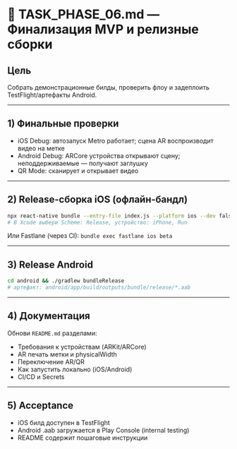 # 🧩 TASK_PHASE_06.md — Финализация MVP и релизные сборки
## Цель
Собрать демонстрационные билды, проверить флоу и задеплоить TestFlight/артефакты Android.

---

## 1) Финальные проверки
- iOS Debug: автозапуск Metro работает; сцена AR воспроизводит видео на метке
- Android Debug: ARCore устройства открывают сцену; неподдерживаемые — получают заглушку
- QR Mode: сканирует и открывает видео

---

## 2) Release-сборка iOS (офлайн-бандл)
```bash
npx react-native bundle --entry-file index.js --platform ios --dev false --bundle-output ios/main.jsbundle --assets-dest ios
# В Xcode выбери Scheme: Release, устройство: iPhone, Run
```
Или Fastlane (через CI): `bundle exec fastlane ios beta`

---

## 3) Release Android
```bash
cd android && ./gradlew bundleRelease
# артефакт: android/app/build/outputs/bundle/release/*.aab
```

---

## 4) Документация
Обнови `README.md` разделами:
- Требования к устройствам (ARKit/ARCore)
- AR печать метки и physicalWidth
- Переключение AR/QR
- Как запустить локально (iOS/Android)
- CI/CD и Secrets

---

## 5) Acceptance
- iOS билд доступен в TestFlight
- Android .aab загружается в Play Console (internal testing)
- README содержит пошаговые инструкции
